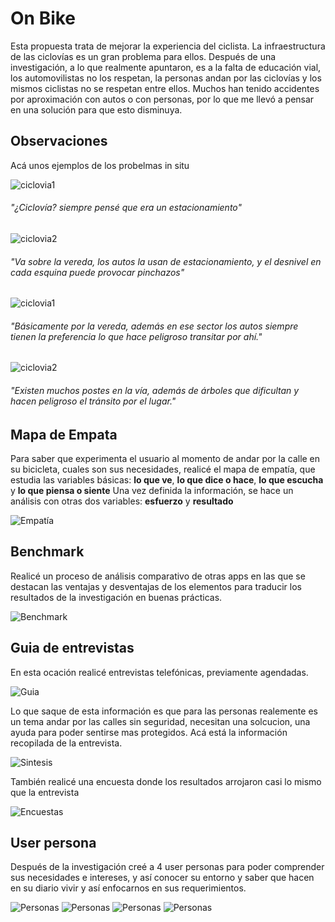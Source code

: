# On Bike

Esta propuesta trata de mejorar la experiencia del ciclista. La infraestructura de las ciclovías es un gran problema para ellos. Después de una investigación, a lo que realmente apuntaron, es a la falta de educación vial, los automovilistas no los respetan, la personas andan por las ciclovías y los mismos ciclistas no se respetan entre ellos. Muchos han tenido accidentes por aproximación con autos o con personas, por lo que me llevó a pensar en una solución para que esto disminuya. 

## Observaciones

Acá unos ejemplos de los probelmas in situ

![ciclovia1](https://macaraos.github.io/README.md/img/ciclovia6.jpg)

###### "¿Ciclovía? siempre pensé que era un estacionamiento"

![ciclovia2](https://macaraos.github.io/README.md/img/ciclovia4.jpg) 

###### "Va sobre la vereda, los autos la usan de estacionamiento, y el desnivel en cada esquina puede provocar pinchazos"

![ciclovia1](https://macaraos.github.io/README.md/img/ciclovia8.jpg)

###### "Básicamente por la vereda, además en ese sector los autos siempre tienen la preferencia lo que hace peligroso transitar por ahí."

![ciclovia2](https://macaraos.github.io/README.md/img/ciclovia7.jpg)

###### "Existen muchos postes en la vía, además de árboles que dificultan y hacen peligroso el tránsito por el lugar."

## Mapa de Empata

Para saber que experimenta el usuario al momento de andar por la calle en su bicicleta, cuales son sus necesidades, realicé el mapa de empatía, que estudia las variables básicas: **lo que ve**,  **lo que dice o hace**,  **lo que escucha**  y  **lo que piensa o siente**
Una vez definida la información, se hace un análisis con otras dos variables: **esfuerzo**  y  **resultado**

![Empatía](https://macaraos.github.io/README.md/img/1521931044682428.PNG)

## Benchmark

Realicé un proceso de análisis comparativo de otras apps en las que se destacan las ventajas y desventajas de los elementos  para traducir los resultados de la investigación en buenas prácticas.

![Benchmark](https://macaraos.github.io/README.md/img/Benchmark.PNG)

## Guia de entrevistas

En esta ocación realicé entrevistas telefónicas, previamente agendadas.

![Guia](https://macaraos.github.io/README.md/img/GuiaEntrevista.PNG)

Lo que saque de esta información es que para las personas realemente es un tema andar por las calles sin seguridad, necesitan una solcucion, una ayuda para poder sentirse mas protegidos.
Acá está la información recopilada de la entrevista.

![Sintesis](https://macaraos.github.io/README.md/img/Sintesis.PNG)

También realicé una encuesta donde los resultados arrojaron casi lo mismo que la entrevista

![Encuestas](https://macaraos.github.io/README.md/img/ResultadosEncuesta.PNG)

## User persona

Después de la investigación creé a 4 user personas para poder comprender sus necesidades e intereses, y así  conocer su entorno y saber que hacen en su diario vivir y así enfocarnos en sus requerimientos.

![Personas](https://macaraos.github.io/README.md/img/UserAlejandra.PNG)
![Personas](https://macaraos.github.io/README.md/img/UserFelipe.PNG)
![Personas](https://macaraos.github.io/README.md/img/UserGonzalo.PNG)
![Personas](https://macaraos.github.io/README.md/img/UserAndres.PNG)
